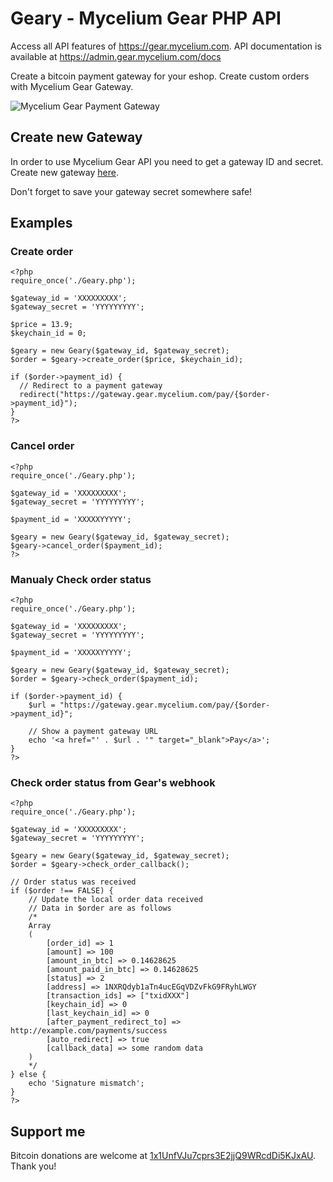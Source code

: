 # Geary - Mycelium Gear PHP API
Access all API features of https://gear.mycelium.com. API documentation is available at https://admin.gear.mycelium.com/docs

Create a bitcoin payment gateway for your eshop. Create custom orders with Mycelium Gear Gateway.

![Mycelium Gear Payment Gateway](http://i.imgur.com/a79MjSo.png)

## Create new Gateway 
In order to use Mycelium Gear API you need to get a gateway ID and secret. Create new gateway [here](https://admin.gear.mycelium.com/gateways/new). 

Don't forget to save your gateway secret somewhere safe!

## Examples

### Create order
````
<?php
require_once('./Geary.php');

$gateway_id = 'XXXXXXXXX';
$gateway_secret = 'YYYYYYYYY';

$price = 13.9;
$keychain_id = 0;

$geary = new Geary($gateway_id, $gateway_secret);
$order = $geary->create_order($price, $keychain_id);

if ($order->payment_id) {
  // Redirect to a payment gateway
  redirect("https://gateway.gear.mycelium.com/pay/{$order->payment_id}");
}
?>
````

### Cancel order
````
<?php
require_once('./Geary.php');

$gateway_id = 'XXXXXXXXX';
$gateway_secret = 'YYYYYYYYY';

$payment_id = 'XXXXXYYYYY';

$geary = new Geary($gateway_id, $gateway_secret);
$geary->cancel_order($payment_id);
?>
````

### Manualy Check order status
````
<?php
require_once('./Geary.php');

$gateway_id = 'XXXXXXXXX';
$gateway_secret = 'YYYYYYYYY';

$payment_id = 'XXXXXYYYYY';

$geary = new Geary($gateway_id, $gateway_secret);
$order = $geary->check_order($payment_id);

if ($order->payment_id) {
    $url = "https://gateway.gear.mycelium.com/pay/{$order->payment_id}";
    
    // Show a payment gateway URL
    echo '<a href="' . $url . '" target="_blank">Pay</a>';
}
?>
````

### Check order status from Gear's webhook
````
<?php
require_once('./Geary.php');

$gateway_id = 'XXXXXXXXX';
$gateway_secret = 'YYYYYYYYY';

$geary = new Geary($gateway_id, $gateway_secret);
$order = $geary->check_order_callback();

// Order status was received
if ($order !== FALSE) {
    // Update the local order data received
    // Data in $order are as follows
    /*
    Array
    (
        [order_id] => 1
        [amount] => 100
        [amount_in_btc] => 0.14628625
        [amount_paid_in_btc] => 0.14628625
        [status] => 2
        [address] => 1NXRQdyb1aTn4ucEGqVDZvFkG9FRyhLWGY
        [transaction_ids] => ["txidXXX"]
        [keychain_id] => 0
        [last_keychain_id] => 0
        [after_payment_redirect_to] => http://example.com/payments/success
        [auto_redirect] => true
        [callback_data] => some random data
    )
    */
} else {
    echo 'Signature mismatch';
}
?>
````

## Support me
Bitcoin donations are welcome at [1x1UnfVJu7cprs3E2jjQ9WRcdDi5KJxAU](https://blockchain.info/address/1x1UnfVJu7cprs3E2jjQ9WRcdDi5KJxAU). Thank you!
